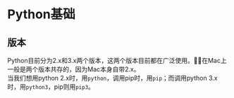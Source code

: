 # Python基础

## 版本  
Python目前分为2.x和3.x两个版本，这两个版本目前都在广泛使用。在Mac上一般是两个版本共存的，因为Mac本身自带2.x。  
当我们想用python 2.x时，用```python```，调用pip时，用```pip```；而调用python 3.x时，用```python3```，pip则用```pip3```。